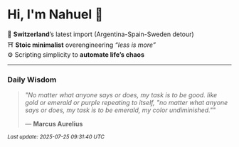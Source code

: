 # Hi, I'm Nahuel :tiger:

📍 **Switzerland**’s latest import (Argentina-Spain-Sweden detour)  
⛩️ **Stoic minimalist** overengineering *“less is more”*  
⚙️ Scripting simplicity to **automate life’s chaos**

---

### Daily Wisdom
> _"No matter what anyone says or does, my task is to be good. like gold or emerald or purple repeating to itself, "no matter what anyone says or does, my task is to be emerald, my color undiminished.""_  
>
> — **Marcus Aurelius**

<sub>*Last update: 2025-07-25 09:31:40 UTC*</sub>

